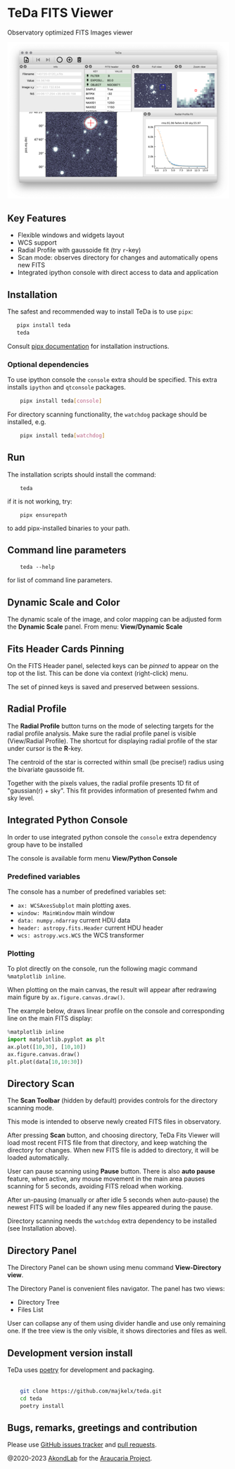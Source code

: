 # TeDa FITS Viewer

Observatory optimized FITS Images viewer

![](img/teda.png)

## Key Features
* Flexible windows and widgets layout
* WCS support
* Radial Profile with gaussoide fit (try `r`-key)
* Scan mode: observes directory for changes and automatically opens new FITS
* Integrated ipython console with direct access to data and application

## Installation
The safest and recommended way to install TeDa is to use `pipx`:
``` bash
   pipx install teda
   teda 
``` 
Consult [pipx documentation](https://pipxproject.github.io/pipx/) for installation instructions.

### Optional dependencies
To use ipython console the `console` extra should be specified.
This extra installs `ipython` and `qtconsole` packages.
``` bash
    pipx install teda[console]
```

For directory scanning functionality, the `watchdog` package should be installed, e.g. 
``` bash
    pipx install teda[watchdog]
``` 

## Run
The installation scripts should install the command:
```
    teda
```
if it is not working, try:
```
    pipx ensurepath 
```
to add pipx-installed binaries to your path. 

## Command line parameters
```
    teda --help
```
for list of command line parameters.

## Dynamic Scale and Color
The dynamic scale of the image, and color mapping can be adjusted form 
the **Dynamic Scale** panel. From menu: **View/Dynamic Scale**

## Fits Header Cards Pinning
On the FITS Header panel, selected keys can be *pinned* to appear
on the top ot the list. This can be done via context (right-click) menu.

The set of pinned keys is saved and preserved between sessions.  

## Radial Profile
The **Radial Profile** button turns on the mode of selecting targets for 
the radial profile analysis. Make sure the radial profile panel is visible 
(View/Radial Profile). The shortcut for displaying radial profile of the star 
under cursor is the **R**-key.

The centroid of the star is corrected within small (be precise!) radius
using the bivariate gaussoide fit.

Together with the pixels values, the radial profile presents 1D fit of
"gaussian(r) + sky". This fit provides information of presented fwhm and sky level.
   

## Integrated Python Console
In order to use integrated python console the `console` extra dependency group have to be installed

The console is available form menu **View/Python Console**

### Predefined variables
The console has a number of predefined variables set:
* `ax: WCSAxesSubplot` main plotting axes.
* `window: MainWindow` main window
* `data: numpy.ndarray` current HDU data
* `header: astropy.fits.Header` current HDU header
* `wcs: astropy.wcs.WCS` the WCS transformer

### Plotting
To plot directly on the console, run the following magic command `%matplotlib inline`.

When plotting on the main canvas, the result will appear after redrawing
main figure by `ax.figure.canvas.draw()`.

The example below, draws linear profile on the console and corresponding
line on the main FITS display:    
  
``` python
%matplotlib inline
import matplotlib.pyplot as plt
ax.plot([10,30], [10,10])
ax.figure.canvas.draw()
plt.plot(data[10,10:30])
```

## Directory Scan
The **Scan Toolbar** (hidden by default) provides controls for the 
directory scanning mode.

This mode is intended to observe newly created FITS files in observatory.

After pressing **Scan** button, and choosing directory, TeDa Fits Viewer will
load most recent FITS file from that directory, and keep watching the directory 
for changes. When new FITS file is added to directory, it will be loaded 
automatically.

User can pause scanning using **Pause** button. There is also **auto pause** feature,
when active, any mouse movement in the main area pauses scanning for 5 seconds,
avoiding FITS reload when working.

After un-pausing (manually or after idle 5 seconds when auto-pause) the newest
FITS will be loaded if any new files appeared during the pause.

Directory scanning needs the `watchdog` extra dependency to be 
installed (see Installation above).

## Directory Panel
The Directory Panel can be shown using menu command **View-Directory view**.

The Directory Panel is convenient files navigator. The panel has two views:
* Directory Tree
* Files List

User can collapse any of them using divider handle and use only remaining one.
If the tree view is the only visible, it shows directories and files as well.      

## Development version install
TeDa uses [poetry](https://python-poetry.org/) for development and packaging.

``` bash

    git clone https://github.com/majkelx/teda.git
    cd teda
    poetry install
```

## Bugs, remarks, greetings and contribution 
Please use [GitHub issues tracker](https://github.com/majkelx/teda/issues) 
and [pull requests](https://github.com/majkelx/teda/pulls).


@2020-2023  [AkondLab](http://www.akond.com) for the [Araucaria Project](https://araucaria.camk.edu.pl).

